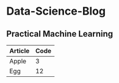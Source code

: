 # Data-Science-Blog

## Practical Machine Learning 

|Article |Code|
|-----|--------|
|Apple|3       |
|Egg  |12      |
